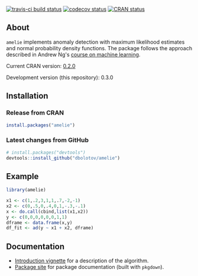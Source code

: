
<!-- README.md is generated from README.Rmd. Please edit that file -->
[![travis-ci build status](https://travis-ci.org/dbolotov/amelie.svg?branch=master)](https://travis-ci.org/dbolotov/amelie) [![codecov status](https://codecov.io/gh/dbolotov/amelie/branch/master/graph/badge.svg)](https://codecov.io/gh/dbolotov/amelie) [![CRAN status](https://www.r-pkg.org/badges/version/amelie)](https://cran.r-project.org/package=amelie)

About
-----

`amelie` implements anomaly detection with maximum likelihood estimates and normal probability density functions. The package follows the approach described in Andrew Ng's [course on machine learning](https://www.coursera.org/learn/machine-learning).

Current CRAN version: [0.2.0](https://cran.r-project.org/web/packages/amelie/index.html)

Development version (this repository): 0.3.0

Installation
------------

### Release from CRAN

``` r
install.packages("amelie")
```

### Latest changes from GitHub

``` r
# install.packages("devtools")
devtools::install_github("dbolotov/amelie")
```

Example
-------

``` r
library(amelie)

x1 <- c(1,.2,3,1,1,.7,-2,-1)
x2 <- c(0,.5,0,.4,0,1,-.3,-.1)
x <- do.call(cbind,list(x1,x2))
y <- c(0,0,0,0,0,0,1,1)
dframe <- data.frame(x,y)
df_fit <- ad(y ~ x1 + x2, dframe)
```

Documentation
-------------

-   [Introduction vignette](https://cran.r-project.org/web/packages/amelie/vignettes/amelie-introduction.html) for a description of the algorithm.
-   [Package site](https://dbolotov.github.io/amelie/) for package documentation (built with `pkgdown`).
